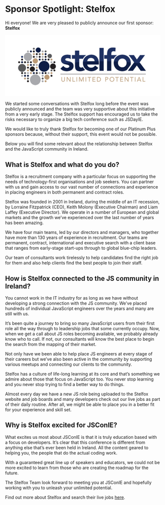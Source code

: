 # Sponsor Spotlight: Stelfox

Hi everyone! We are very pleased to publicly announce our first sponsor: **Stelfox**

![](/media/blog/stelfox_group_logo.jpg)

We started some conversations with Stelfox long before the event was publicly announced and the team was very supportive about this initiative from a very early stage.  The Stelfox support has encouraged us to take the risks necessary to organize a big tech conference such as JSDayIE.

We would like to truly thank Stelfox for becoming one of our Platinum Plus sponsors because, without their support, this event would not be possible.

Below you will find some relevant about the relationship between Stelfox and the JavaScript community in Ireland.

## What is Stelfox and what do you do?

Stelfox is a recruitment company with a particular focus on supporting the needs of technology-first organisations and job seekers. You can partner with us and gain access to our vast number of connections and experience in placing engineers in both permanent and contract roles.  

Stelfox was founded in 2001 in Ireland, during the middle of an IT recession, by Lorraine Fitzpatrick (CEO), Keith Molony (Executive Chairman) and Liam Laffey (Executive Director). We operate in a number of European and global markets and the growth we’ve experienced over the last number of years has been amazing. 

We have four main teams, led by our directors and managers, who together have more than 130 years of experience in recruitment. Our teams are permanent, contract, international and executive search with a client base that ranges from early-stage start-ups through to global blue-chip leaders.  

Our team of consultants work tirelessly to help candidates find the right job for them and also help clients find the best people to join their staff. 

## How is Stelfox connected to the JS community in Ireland?

You cannot work in the IT industry for as long as we have without developing a strong connection with the JS community. We’ve placed hundreds of individual JavaScript engineers over the years and many are still with us.

It’s been quite a journey to bring so many JavaScript users from their first role all the way through to leadership jobs that some currently occupy. Now, when we get a call about JS roles becoming available, we probably already know who to call. If not, our consultants will know the best place to begin the search from the mapping of their market.   
 
Not only have we been able to help place JS engineers at every stage of their careers but we’ve also been active in the community by supporting various meetups and connecting our clients to the community. 

Stelfox has a culture of life-long learning at its core and that’s something we admire about those that focus on JavaScript too. You never stop learning and you never stop trying to find a better way to do things.  

Almost every day we have a new JS role being uploaded to the Stelfox website and job boards and many developers check out our live jobs as part of their daily routine. After all, we might be able to place you in a better fit for your experience and skill set.  

## Why is Stelfox excited for JSConIE?

What excites us most about JSConIE is that it is truly education based with a focus on developers.  It’s clear that this conference is different from anything else that’s ever been held in Ireland. All the content geared to helping you, the people that do the actual coding work. 

With a guaranteed great line up of speakers and educators, we could not be more excited to learn from those who are creating the roadmap for the future.

The Stelfox Team look forward to meeting you at JSConIE and hopefully working with you to unleash your unlimited potential.

Find out more about Stelfox and search their live jobs [here](https://www.stelfox.com/).
